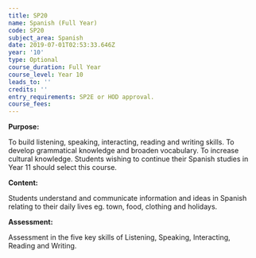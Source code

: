 ```yaml
---
title: SP20
name: Spanish (Full Year)
code: SP20
subject_area: Spanish
date: 2019-07-01T02:53:33.646Z
year: '10'
type: Optional
course_duration: Full Year
course_level: Year 10
leads_to: ''
credits: ''
entry_requirements: SP2E or HOD approval.
course_fees: 
---
```

**Purpose:**

To build listening, speaking, interacting, reading and writing skills. To develop grammatical knowledge and broaden vocabulary. To increase cultural knowledge. Students wishing to continue their Spanish studies in Year 11 should select this course.

**Content:**

Students understand and communicate information and ideas in Spanish relating to their daily lives eg. town, food, clothing and holidays.

**Assessment:**

Assessment in the five key skills of Listening, Speaking, Interacting, Reading and Writing.
